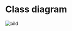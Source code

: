 # Class diagram
![bild](https://user-images.githubusercontent.com/68460690/169480165-57f3baf0-00ab-466f-a355-5805509a8868.png)
